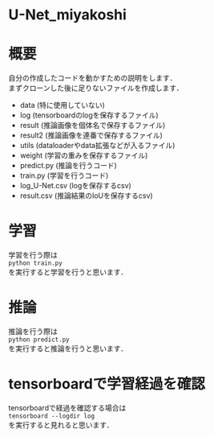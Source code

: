 # U-Net_miyakoshi
# 概要
自分の作成したコードを動かすための説明をします．  
まずクローンした後に足りないファイルを作成します．

* data (特に使用していない)
* log (tensorboardのlogを保存するファイル)
* result (推論画像を個体名で保存するファイル)
* result2 (推論画像を連番で保存するファイル)
* utils (dataloaderやdata拡張などが入るファイル)
* weight (学習の重みを保存するファイル)
* predict.py (推論を行うコード)
* train.py (学習を行うコード)
* log_U-Net.csv (logを保存するcsv)
* result.csv (推論結果のIoUを保存するcsv)

# 学習
学習を行う際は  
`python train.py`    
を実行すると学習を行うと思います．

# 推論
推論を行う際は  
`python predict.py`    
を実行すると推論を行うと思います．

# tensorboardで学習経過を確認
tensorboardで経過を確認する場合は  
`tensorboard --logdir log`    
を実行すると見れると思います．
